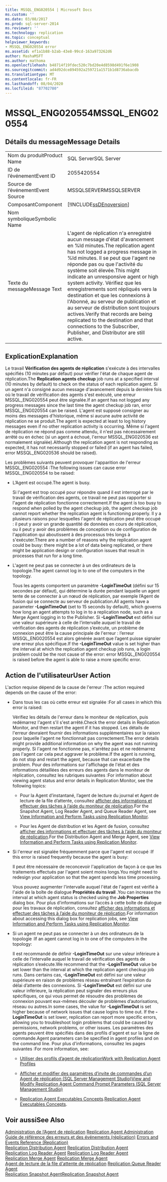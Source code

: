 ```yaml
---
title: MSSQL_ENG020554 | Microsoft Docs
ms.custom: ''
ms.date: 03/08/2017
ms.prod: sql-server-2014
ms.reviewer: ''
ms.technology: replication
ms.topic: conceptual
helpviewer_keywords:
- MSSQL_ENG020554 error
ms.assetid: ef1a1b88-b2ab-43e8-99cd-163a973262d6
author: MashaMSFT
ms.author: mathoma
ms.openlocfilehash: b48714f19fdec520c7bd20e4d8598d491f6e1908
ms.sourcegitcommit: ad4d92dce894592a259721a1571b1d8736abacdb
ms.translationtype: MT
ms.contentlocale: fr-FR
ms.lasthandoff: 08/04/2020
ms.locfileid: "87702780"
---
```

# <a name="mssql_eng020554"></a><span data-ttu-id="98042-102">MSSQL_ENG020554</span><span class="sxs-lookup"><span data-stu-id="98042-102">MSSQL_ENG020554</span></span>
    
## <a name="message-details"></a><span data-ttu-id="98042-103">Détails du message</span><span class="sxs-lookup"><span data-stu-id="98042-103">Message Details</span></span>  
  
|||  
|-|-|  
|<span data-ttu-id="98042-104">Nom du produit</span><span class="sxs-lookup"><span data-stu-id="98042-104">Product Name</span></span>|<span data-ttu-id="98042-105">SQL Server</span><span class="sxs-lookup"><span data-stu-id="98042-105">SQL Server</span></span>|  
|<span data-ttu-id="98042-106">ID de l’événement</span><span class="sxs-lookup"><span data-stu-id="98042-106">Event ID</span></span>|<span data-ttu-id="98042-107">20554</span><span class="sxs-lookup"><span data-stu-id="98042-107">20554</span></span>|  
|<span data-ttu-id="98042-108">Source de l’événement</span><span class="sxs-lookup"><span data-stu-id="98042-108">Event Source</span></span>|<span data-ttu-id="98042-109">MSSQLSERVER</span><span class="sxs-lookup"><span data-stu-id="98042-109">MSSQLSERVER</span></span>|  
|<span data-ttu-id="98042-110">Composant</span><span class="sxs-lookup"><span data-stu-id="98042-110">Component</span></span>|[!INCLUDE[ssDEnoversion](../../includes/ssdenoversion-md.md)]|  
|<span data-ttu-id="98042-111">Nom symbolique</span><span class="sxs-lookup"><span data-stu-id="98042-111">Symbolic Name</span></span>||  
|<span data-ttu-id="98042-112">Texte du message</span><span class="sxs-lookup"><span data-stu-id="98042-112">Message Text</span></span>|<span data-ttu-id="98042-113">L'agent de réplication n'a enregistré aucun message d'état d'avancement en %ld minutes.</span><span class="sxs-lookup"><span data-stu-id="98042-113">The replication agent has not logged a progress message in %ld minutes.</span></span> <span data-ttu-id="98042-114">Il se peut que l'agent ne réponde pas ou que l'activité du système soit élevée.</span><span class="sxs-lookup"><span data-stu-id="98042-114">This might indicate an unresponsive agent or high system activity.</span></span> <span data-ttu-id="98042-115">Vérifiez que les enregistrements sont répliqués vers la destination et que les connexions à l'Abonné, au serveur de publication et au serveur de distribution sont toujours actives.</span><span class="sxs-lookup"><span data-stu-id="98042-115">Verify that records are being replicated to the destination and that connections to the Subscriber, Publisher, and Distributor are still active.</span></span>|  
  
## <a name="explanation"></a><span data-ttu-id="98042-116">Explication</span><span class="sxs-lookup"><span data-stu-id="98042-116">Explanation</span></span>  
 <span data-ttu-id="98042-117">Le travail **Vérification des agents de réplication** s'exécute à des intervalles spécifiés (10 minutes par défaut) pour vérifier l'état de chaque agent de réplication.</span><span class="sxs-lookup"><span data-stu-id="98042-117">The **Replication agents checkup** job runs at a specified interval (10 minutes by default) to check on the status of each replication agent.</span></span> <span data-ttu-id="98042-118">Si un agent n'a consigné aucun message d'avancement depuis la dernière fois où le travail de vérification des agents s'est exécuté, une erreur MSSQL_ENG020554 peut être signalée.</span><span class="sxs-lookup"><span data-stu-id="98042-118">If an agent has not logged any progress messages since the last time the agent checkup job ran, error MSSQL_ENG020554 can be raised.</span></span> <span data-ttu-id="98042-119">L'agent est supposé consigner au moins des messages d'historique, même si aucune autre activité de réplication ne se produit.</span><span class="sxs-lookup"><span data-stu-id="98042-119">The agent is expected at least to log history messages even if no other replication activity is occurring.</span></span> <span data-ttu-id="98042-120">Même si l'agent de réplication ne répond pas comme attendu, il n'est pas nécessairement arrêté ou en échec (si un agent a échoué, l'erreur MSSQL_ENG020536 est normalement signalée).</span><span class="sxs-lookup"><span data-stu-id="98042-120">Although the replication agent is not responding as expected, it has not necessarily stopped or failed (if an agent has failed, error MSSQL_ENG020536 should be raised).</span></span>  
  
 <span data-ttu-id="98042-121">Les problèmes suivants peuvent provoquer l'apparition de l'erreur MSSQL_ENG020554 :</span><span class="sxs-lookup"><span data-stu-id="98042-121">The following issues can cause error MSSQL_ENG020554 to be raised:</span></span>  
  
-   <span data-ttu-id="98042-122">L’Agent est occupé.</span><span class="sxs-lookup"><span data-stu-id="98042-122">The agent is busy.</span></span>  
  
     <span data-ttu-id="98042-123">Si l'agent est trop occupé pour répondre quand il est interrogé par le travail de vérification des agents, ce travail ne peut pas rapporter si l'agent de réplication fonctionne correctement.</span><span class="sxs-lookup"><span data-stu-id="98042-123">If the agent is too busy to respond when polled by the agent checkup job, the agent checkup job cannot report whether the replication agent is functioning properly.</span></span> <span data-ttu-id="98042-124">Il y a plusieurs raisons pour lesquelles l'agent de réplication peut être occupé : il peut y avoir un grande quantité de données en cours de réplication, ou il peut y avoir des problèmes de conception ou de configuration de l'application qui aboutissent à des processus très longs à s'exécuter.</span><span class="sxs-lookup"><span data-stu-id="98042-124">There are a number of reasons why the replication agent could be busy: there might be a lot of data being replicated, or there might be application design or configuration issues that result in processes that run for a long time.</span></span>  
  
-   <span data-ttu-id="98042-125">L'agent ne peut pas se connecter à un des ordinateurs de la topologie.</span><span class="sxs-lookup"><span data-stu-id="98042-125">The agent cannot log in to one of the computers in the topology.</span></span>  
  
     <span data-ttu-id="98042-126">Tous les agents comportent un paramètre **-LoginTimeOut** (défini sur 15 secondes par défaut), qui détermine la durée pendant laquelle un agent tente de se connecter à un nœud de réplication, par exemple l’Agent de fusion qui se connecte au serveur de publication.</span><span class="sxs-lookup"><span data-stu-id="98042-126">All agents have a parameter **-LoginTimeOut** (set to 15 seconds by default), which governs how long an agent attempts to log in to a replication node, such as a Merge Agent logging in to the Publisher.</span></span> <span data-ttu-id="98042-127">Si **-LoginTimeOut** est défini sur une valeur supérieure à celle de l’intervalle auquel le travail de vérification des agents de réplication s’exécute, un problème de connexion peut être la cause principale de l'erreur : l’erreur MSSQL_ENG020554 est alors générée avant que l’agent puisse signaler une erreur plus spécifique.</span><span class="sxs-lookup"><span data-stu-id="98042-127">If the **-LoginTimeOut** value is set higher than the interval at which the replication agent checkup job runs, a login problem could be the root cause of the error: error MSSQL_ENG020554 is raised before the agent is able to raise a more specific error.</span></span>  
  
## <a name="user-action"></a><span data-ttu-id="98042-128">Action de l'utilisateur</span><span class="sxs-lookup"><span data-stu-id="98042-128">User Action</span></span>  
 <span data-ttu-id="98042-129">L'action requise dépend de la cause de l'erreur :</span><span class="sxs-lookup"><span data-stu-id="98042-129">The action required depends on the cause of the error:</span></span>  
  
-   <span data-ttu-id="98042-130">Dans tous les cas où cette erreur est signalée :</span><span class="sxs-lookup"><span data-stu-id="98042-130">For all cases in which this error is raised:</span></span>  
  
     <span data-ttu-id="98042-131">Vérifiez les détails de l'erreur dans le moniteur de réplication, puis redémarrez l'agent s'il s'est arrêté.</span><span class="sxs-lookup"><span data-stu-id="98042-131">Check the error details in Replication Monitor, and then restart the agent if it has stopped.</span></span> <span data-ttu-id="98042-132">Les détails de l'erreur devraient fournir des informations supplémentaires sur la raison pour laquelle l'agent ne fonctionnait pas correctement.</span><span class="sxs-lookup"><span data-stu-id="98042-132">The error details might provide additional information on why the agent was not running properly.</span></span> <span data-ttu-id="98042-133">Si l'agent ne fonctionne pas, n'arrêtez pas et ne redémarrez pas l'agent car cela peut aggraver le problème.</span><span class="sxs-lookup"><span data-stu-id="98042-133">If the agent is running, do not stop and restart the agent, because that can exacerbate the problem.</span></span> <span data-ttu-id="98042-134">Pour des informations sur l'affichage de l'état et des informations détaillées des erreurs des agents dans le moniteur de réplication, consultez les rubriques suivantes :</span><span class="sxs-lookup"><span data-stu-id="98042-134">For information about viewing agent status and error details in Replication Monitor, see the following topics:</span></span>  
  
    -   <span data-ttu-id="98042-135">Pour la Agent d’instantané, l’agent de lecture du journal et Agent de lecture de la file d’attente, consultez [afficher des informations et effectuer des tâches à l’aide du moniteur de réplication](monitor/view-information-and-perform-tasks-replication-monitor.md).</span><span class="sxs-lookup"><span data-stu-id="98042-135">For the Snapshot Agent, Log Reader Agent, and Queue Reader Agent, see [View Information and Perform Tasks using Replication Monitor](monitor/view-information-and-perform-tasks-replication-monitor.md).</span></span>  
  
    -   <span data-ttu-id="98042-136">Pour les Agent de distribution et les Agent de fusion, consultez [afficher des informations et effectuer des tâches à l’aide du moniteur de réplication](monitor/view-information-and-perform-tasks-replication-monitor.md).</span><span class="sxs-lookup"><span data-stu-id="98042-136">For the Distribution Agent and Merge Agent, see [View Information and Perform Tasks using Replication Monitor](monitor/view-information-and-perform-tasks-replication-monitor.md).</span></span>  
  
-   <span data-ttu-id="98042-137">Si l'erreur est signalée fréquemment parce que l'agent est occupé :</span><span class="sxs-lookup"><span data-stu-id="98042-137">If this error is raised frequently because the agent is busy:</span></span>  
  
     <span data-ttu-id="98042-138">Il peut être nécessaire de reconcevoir l'application de façon à ce que les traitements effectués par l'agent soient moins longs.</span><span class="sxs-lookup"><span data-stu-id="98042-138">You might need to redesign your application so that the agent spends less time processing.</span></span>  
  
     <span data-ttu-id="98042-139">Vous pouvez augmenter l'intervalle auquel l'état de l'agent est vérifié à l'aide de la boîte de dialogue **Propriétés du travail** .</span><span class="sxs-lookup"><span data-stu-id="98042-139">You can increase the interval at which agent status is checked using the **Job Properties** dialog box.</span></span> <span data-ttu-id="98042-140">Pour plus d’informations sur l’accès à cette boîte de dialogue pour les travaux de réplication, consultez [afficher des informations et effectuer des tâches à l’aide du moniteur de réplication](monitor/view-information-and-perform-tasks-replication-monitor.md).</span><span class="sxs-lookup"><span data-stu-id="98042-140">For information about accessing this dialog box for replication jobs, see [View Information and Perform Tasks using Replication Monitor](monitor/view-information-and-perform-tasks-replication-monitor.md).</span></span>  
  
-   <span data-ttu-id="98042-141">Si un agent ne peut pas se connecter à un des ordinateurs de la topologie :</span><span class="sxs-lookup"><span data-stu-id="98042-141">If an agent cannot log in to one of the computers in the topology:</span></span>  
  
     <span data-ttu-id="98042-142">Il est recommandé de définir **-LoginTimeOut** sur une valeur inférieure à celle de l’intervalle auquel le travail de vérification des agents de réplication s’exécute.</span><span class="sxs-lookup"><span data-stu-id="98042-142">We recommend that the **-LoginTimeOut** value be set lower than the interval at which the replication agent checkup job runs.</span></span> <span data-ttu-id="98042-143">Dans certains cas, **-LoginTimeOut** est défini sur une valeur supérieure en raison de problèmes réseau entraînant l’expiration du délai d’attente des connexions. Si **-LoginTimeOut** est défini sur une valeur inférieure, la réplication peut signaler des erreurs plus spécifiques, ce qui vous permet de résoudre des problèmes de connexion pouvant eux-mêmes découler de problèmes d’autorisations, réseau ou autres.</span><span class="sxs-lookup"><span data-stu-id="98042-143">In some cases, the value for **-LoginTimeOut** is set higher because of network issues that cause logins to time out. If the **-LoginTimeOut** is set lower, replication can report more specific errors, allowing you to troubleshoot login problems that could be caused by permissions, network problems, or other issues.</span></span> <span data-ttu-id="98042-144">Les paramètres des agents peuvent être spécifiés dans des profils d'agent et sur la ligne de commande.</span><span class="sxs-lookup"><span data-stu-id="98042-144">Agent parameters can be specified in agent profiles and on the command line.</span></span> <span data-ttu-id="98042-145">Pour plus d'informations, consultez les pages suivantes :</span><span class="sxs-lookup"><span data-stu-id="98042-145">For more information, see:</span></span>  
  
    -   [<span data-ttu-id="98042-146">Utiliser des profils d’agent de réplication</span><span class="sxs-lookup"><span data-stu-id="98042-146">Work with Replication Agent Profiles</span></span>](agents/replication-agent-profiles.md)  
  
    -   [<span data-ttu-id="98042-147">Afficher et modifier des paramètres d’invite de commandes d’un Agent de réplication &#40;SQL Server Management Studio&#41;</span><span class="sxs-lookup"><span data-stu-id="98042-147">View and Modify Replication Agent Command Prompt Parameters &#40;SQL Server Management Studio&#41;</span></span>](agents/view-and-modify-replication-agent-command-prompt-parameters.md)  
  
    -   <span data-ttu-id="98042-148">[Replication Agent Executables Concepts](concepts/replication-agent-executables-concepts.md).</span><span class="sxs-lookup"><span data-stu-id="98042-148">[Replication Agent Executables Concepts](concepts/replication-agent-executables-concepts.md).</span></span>  
  
## <a name="see-also"></a><span data-ttu-id="98042-149">Voir aussi</span><span class="sxs-lookup"><span data-stu-id="98042-149">See Also</span></span>  
 <span data-ttu-id="98042-150">[Administration de l’Agent de réplication](agents/replication-agent-administration.md) </span><span class="sxs-lookup"><span data-stu-id="98042-150">[Replication Agent Administration](agents/replication-agent-administration.md) </span></span>  
 <span data-ttu-id="98042-151">[Guide de référence des erreurs et des événements &#40;réplication&#41;](errors-and-events-reference-replication.md) </span><span class="sxs-lookup"><span data-stu-id="98042-151">[Errors and Events Reference &#40;Replication&#41;](errors-and-events-reference-replication.md) </span></span>  
 <span data-ttu-id="98042-152">[Replication Distribution Agent](agents/replication-distribution-agent.md) </span><span class="sxs-lookup"><span data-stu-id="98042-152">[Replication Distribution Agent](agents/replication-distribution-agent.md) </span></span>  
 <span data-ttu-id="98042-153">[Replication Log Reader Agent](agents/replication-log-reader-agent.md) </span><span class="sxs-lookup"><span data-stu-id="98042-153">[Replication Log Reader Agent](agents/replication-log-reader-agent.md) </span></span>  
 <span data-ttu-id="98042-154">[Replication Merge Agent](agents/replication-merge-agent.md) </span><span class="sxs-lookup"><span data-stu-id="98042-154">[Replication Merge Agent](agents/replication-merge-agent.md) </span></span>  
 <span data-ttu-id="98042-155">[Agent de lecture de la file d'attente de réplication](agents/replication-queue-reader-agent.md) </span><span class="sxs-lookup"><span data-stu-id="98042-155">[Replication Queue Reader Agent](agents/replication-queue-reader-agent.md) </span></span>  
 [<span data-ttu-id="98042-156">Replication Snapshot Agent</span><span class="sxs-lookup"><span data-stu-id="98042-156">Replication Snapshot Agent</span></span>](agents/replication-snapshot-agent.md)  
  
  

